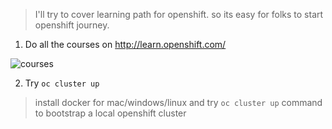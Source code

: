 > I'll try to cover learning path for openshift. so its easy for folks to start openshift journey.


1. Do all the courses on  http://learn.openshift.com/

![courses](https://raw.githubusercontent.com/debianmaster/openshift-examples/master/mastering-openshift/Screen%20Shot%202018-09-28%20at%202.37.58%20PM.png)

2. Try `oc cluster up`
> install docker for mac/windows/linux and try   `oc cluster up` command to bootstrap a local openshift cluster


